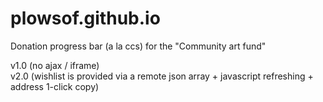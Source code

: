 # plowsof.github.io

Donation progress bar (a la ccs) for the "Community art fund"

v1.0 (no ajax / iframe)      
v2.0 (wishlist is provided via a remote json array + javascript refreshing + address 1-click copy)

